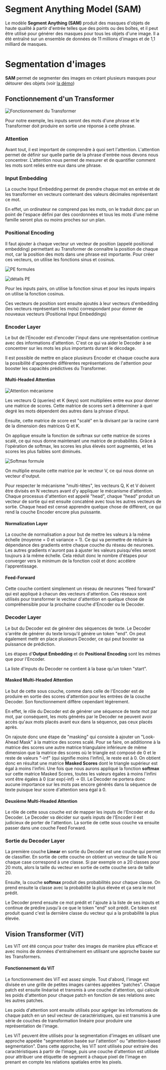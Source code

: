# Segment Anything Model (SAM)

Le modèle **Segment Anything (SAM)** produit des masques d'objets de haute qualité à partir d'entrée telles que des points ou des boîtes, et il peut être utilisé pour générer des masques pour tous les objets d'une image. Il a été entraîné sur un ensemble de données de 11 millions d'images et de 1,1 milliard de masques.


# Segmentation d'images

**SAM** permet de segmenter des images en créant plusieurs masques pour détourer des objets (voir [la démo](https://segment-anything.com/demo))

## Fonctionnement d'un Transformer

![Fonctionnement du Transformer](https://production-media.paperswithcode.com/methods/new_ModalNet-21.jpg)

Pour notre exemple, les inputs seront des mots d'une phrase et le Transformer doit produire en sortie une réponse à cette phrase.

### Attention

Avant tout, il est important de comprendre à quoi sert l'attention. L'attention permet de définir sur quelle partie de la phrase d'entrée nous devons nous concentrer. L'attention nous permet de mesurer et de quantifier comment les mots sont reliés entre eux dans une phrase.

### Input Embedding

La couche Input Embedding permet de prendre chaque mot en entrée et de les transformer en vecteurs contenant des valeurs décimales représentant ce mot.

En effet, un ordinateur ne comprend pas les mots, on le traduit donc par un point de l'espace défini par des coordonnées et tous les mots d'une même famille seront plus ou moins proches sur un plan.

### Positional Encoding

Il faut ajouter à chaque vecteur un vecteur de position (appelé positional embedding) permettant au Transformer de connaître la position de chaque mot, car la position des mots dans une phrase est importante. Pour créer ces vecteurs, on utilise les fonctions sinus et cosinus.

![PE formules](https://i.stack.imgur.com/PxeeE.png)

![détails PE](https://i.stack.imgur.com/mGSYD.png)

Pour les inputs pairs, on utilise la fonction sinus et pour les inputs impairs on utilise la fonction cosinus.

Ces vecteurs de position sont ensuite ajoutés à leur vecteurs d'embedding (les vecteurs représentant les mots) correspondant pour donner de nouveaux vecteurs (Positional Input Embeddings)

### Encoder Layer

Le but de l'Encoder est d'encoder l'input dans une représentation continue avec des informations d'attention. C'est ce qui va aider le Decoder à se concentrer sur les mots les plus importants durant le décodage.

Il est possible de mettre en place plusieurs Encoder et chaque couche aura la possibilité d'apprendre différentes représentations de l'attention pour booster les capacités prédictives du Transformer.

#### Multi-Headed Attention

![Attention mécanisme](https://data-science-blog.com/wp-content/uploads/2022/01/mha_img_original.png)

Les vecteurs Q (queries) et K (keys) sont multipliées entre eux pour donner une matrice de scores. Cette matrice de scores sert à déterminer à quel degré les mots dépendent des autres dans la phrase d'input. 

Ensuite, cette matrice de score est "scalé" en la divisant par la racine carré de la dimension des matrices Q et K.

On applique ensuite la fonction de softmax sur cette matrice de scores scalé, ce qui nous donne maintenant une matrice de probabilités. Grâce à l'opération de softmax, les scores les plus élevés sont augmentés, et les scores les plus faibles sont diminués.

![Softmax formule](https://lh6.googleusercontent.com/3vcfJ5hJhsMZAMFIbQOEycfVW1t6rh1CXt62DeMk8RPPXVzV4vCcURNm_z_F7618uAeSHT7qT7wE_UiK5Ic0b-Eeuunn6iTGeHWbpAaUAP6-G2ePubeGWCb4_TmSapeaimZqvuUs)

On multiplie ensuite cette matrice par le vecteur V, ce qui nous donne un vecteur d'output.

Pour respecter le mécanisme "multi-têtes", les vecteurs Q, K et V doivent être divisés en N vecteurs avant d'y appliquer le mécanisme d'attention. Chaque processus d'attention est appelé "head", chaque "head" produit un vecteur de sortie qui est ensuite concaténé avec tous les autres vecteurs de sortie. Chaque head est censé apprendre quelque chose de différent, ce qui rend la couche Encoder encore plus puissante.

#### Normalization Layer

La couche de normalisation a pour but de mettre les valeurs à la même échelle (moyenne = 0 et variance = 1). Ce qui va permettre de réduire la dépendance des gradients entre chaque couche du réseau de neurones. Les autres gradients n'auront pas à ajuster les valeurs puisqu'elles seront toujours à la même échelle. Cela réduit donc le nombre d'étapes pour converger vers le minimum de la fonction coût et donc accélère l'apprentissage. 

#### Feed-Forward

Cette couche contient simplement un réseau de neurones "feed forward" qui est appliqué à chacun des vecteurs d'attention. Ces réseaux sont utilisés pour transformer le vecteur d'attention en quelque chose de compréhensible pour la prochaine couche d'Encoder ou le Decoder.

### Decoder Layer

Le but du Decoder est de générer des séquences de texte. Le Decoder s'arrête de générer du texte lorsqu'il génère un token "end". On peut également mettr en place plusieurs Decoder, ce qui peut booster sa puissance de prédiction.

Les étapes d'**Output Embedding** et de **Positional Encoding** sont les mêmes que pour l'Encoder.

La liste d'inputs du Decoder ne contient à la base qu'un token "start".

#### Masked Multi-Headed Attention

Le but de cette sous couche, comme dans celle de l'Encoder est de produire en sortie des scores d'attention pour les entrées de la couche Decoder. Son fonctionnement diffère cependant légèrement.

En effet, le rôle du Decoder est de générer une séquence de texte mot par mot, par conséquent, les mots générés par le Decoder ne peuvent avoir accès qu'aux mots placés avant eux dans la séquence, pas ceux placés après.

On rajoute donc une étape de "masking" qui consiste à ajouter un "Look-Ahead Mask" à la matrice des scores scalé. Pour se faire, on additionne à la matrice des scores une autre matrice triangulaire inférieure de même dimension que la matrice des scores où le triangle est composé de 0 et le reste de valeurs "-inf" (qui signifie moins l'infini), le reste est à 0. On obtient donc en résultat une matrice **Masked Scores** dont le triangle supérieur est égal à moins l'infini. Une fois que nous aurons appliqué la fonction **softmax** sur cette matrice Masked Scores, toutes les valeurs égales à moins l'infini vont être égales à 0 (car exp(-inf) -> 0). Le Decoder ne portera donc aucune importance sur les mots pas encore générés dans la séquence de texte puisque leur score d'attention sera égal à 0.

#### Deuxième Multi-Headed Attention

Le rôle de cette sous couche est de mapper les inputs de l'Encoder et du Decoder. Le Decoder va décider sur quels inputs de l'Encoder il est judicieux de porter de l'attention. La sortie de cette sous couche va ensuite passer dans une couche Feed Forward.

### Sortie du Decoder Layer

La première couche **Linear** en sortie du Decoder est une couche qui permet de classifier. En sortie de cette couche on obtient un vecteur de taille N où chaque case correspond à une classe. Si par exemple on a 20 classes pour 20 mots, alors la taille du vecteur en sortie de cette couche sera de taille 20.

Ensuite, la couche **softmax** produit des probabilités pour chaque classe. On prend ensuite la classe avec la probabilité la plus élevée et ça sera le mot prédit.

Le Decoder prend ensuite ce mot prédit et l'ajoute à la liste de ses inputs et continue de prédire jusqu'à ce que le token "end" soit prédit. Ce token est produit quand c'est la dernière classe du vecteur qui a la probabilité la plus élevée.

## Vision Transformer (ViT)

Les ViT ont été conçus pour traiter des images de manière plus efficace et avec moins de données d'entraînement en utilisant une approche basée sur les Transformers.

#### Fonctionnement du ViT

Le fonctionnement des ViT est assez simple. Tout d'abord, l'image est divisée en une grille de petites images carrées appelées "patches". Chaque patch est ensuite linéarisé et transmis à une couche d'attention, qui calcule les poids d'attention pour chaque patch en fonction de ses relations avec les autres patches.

Les poids d'attention sont ensuite utilisés pour agréger les informations de chaque patch en un seul vecteur de caractéristiques, qui est transmis à une série de couches de transformation linéaire pour produire une représentation de l'image.

Les ViT peuvent être utilisés pour la segmentation d'images en utilisant une approche appelée "segmentation basée sur l'attention" ou "attention-based segmentation". Dans cette approche, les ViT sont utilisés pour extraire des caractéristiques à partir de l'image, puis une couche d'attention est utilisée pour attribuer une étiquette de segment à chaque pixel de l'image en prenant en compte les relations spatiales entre les pixels.


